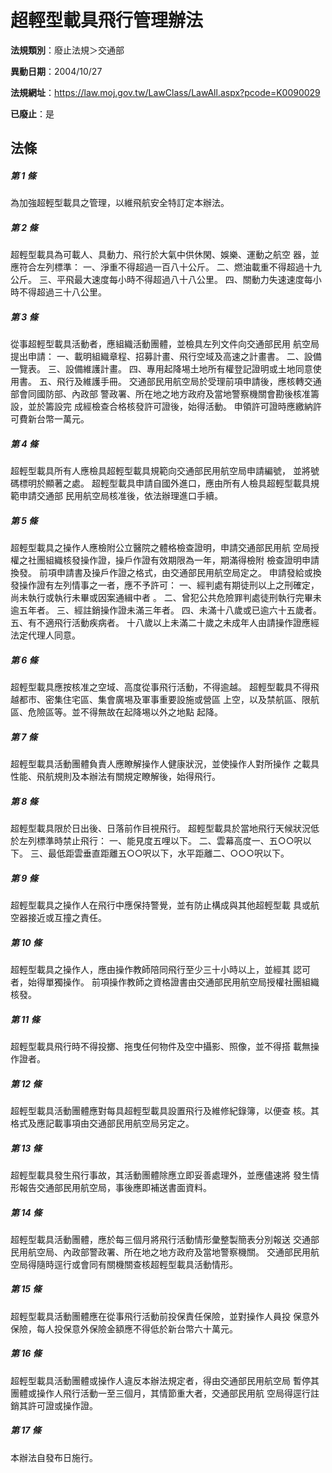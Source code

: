 # 超輕型載具飛行管理辦法

**法規類別**：廢止法規＞交通部

**異動日期**：2004/10/27  

**法規網址**：https://law.moj.gov.tw/LawClass/LawAll.aspx?pcode=K0090029

**已廢止**：是



## 法條
##### 第 1 條
為加強超輕型載具之管理，以維飛航安全特訂定本辦法。

##### 第 2 條
超輕型載具為可載人、具動力、飛行於大氣中供休閑、娛樂、運動之航空
器，並應符合左列標準：
一、淨重不得超過一百八十公斤。
二、燃油載重不得超過十九公斤。
三、平飛最大速度每小時不得超過八十八公里。
四、關動力失速速度每小時不得超過三十八公里。


##### 第 3 條
從事超輕型載具活動者，應組織活動團體，並檢具左列文件向交通部民用
航空局提出申請：
一、載明組織章程、招募計畫、飛行空域及高速之計畫書。
二、設備一覽表。
三、設備維護計畫。
四、專用起降埸土地所有權登記證明或土地同意使用書。
五、飛行及維護手冊。
交通部民用航空局於受理前項申請後，應核轉交通部會同國防部、內政部
警政署、所在地之地方政府及當地警察機關會勘後核准籌設，並於籌設完
成經檢查合格核發許可證後，始得活動。
申領許可證時應繳納許可費新台幣一萬元。


##### 第 4 條
超輕型載具所有人應檢具超輕型載具規範向交通部民用航空局申請編號，
並將號碼標明於顯著之處。
超輕型載具申請自國外進口，應由所有人檢具超輕型載具規範申請交通部
民用航空局核准後，依法辦理進口手續。

##### 第 5 條
超輕型載具之操作人應檢附公立醫院之體格檢查證明，申請交通部民用航
空局授權之社團組織核發操作證，操戶作證有效期限為一年，期滿得檢附
檢查證明申請換發。
前項申請書及操戶作證之格式，由交通部民用航空局定之。
申請發給或換發操作證有左列情事之一者，應不予許可：
一、經判處有期徒刑以上之刑確定，尚未執行或執行未畢或因案通緝中者
    。
二、曾犯公共危險罪判處徒刑執行完畢未逾五年者。
三、經註銷操作證未滿三年者。
四、未滿十八歲或已逾六十五歲者。
五、有不適飛行活動疾病者。
十八歲以上未滿二十歲之未成年人由請操作證應經法定代理人同意。


##### 第 6 條
超輕型載具應按核准之空域、高度從事飛行活動，不得逾越。
超輕型載具不得飛越都市、密集住宅區、集會廣埸及軍事重要設施或營區
上空，以及禁航區、限航區、危險區等。並不得無故在起降埸以外之地點
起降。

##### 第 7 條
超輕型載具活動團體負責人應瞭解操作人健康狀況，並使操作人對所操作
之載具性能、飛航規則及本辦法有關規定瞭解後，始得飛行。

##### 第 8 條
超輕型載具限於日出後、日落前作目視飛行。
超輕型載具於當地飛行天候狀況低於左列標準時禁止飛行：
一、能見度五哩以下。
二、雲幕高度一、五○○呎以下。
三、最低距雲垂直距離五○○呎以下，水平距離二、○○○呎以下。


##### 第 9 條
超輕型載具之操作人在飛行中應保持警覺，並有防止構成與其他超輕型載
具或航空器接近或互撞之責任。

##### 第 10 條
超輕型載具之操作人，應由操作教師陪同飛行至少三十小時以上，並經其
認可者，始得單獨操作。
前項操作教師之資格證書由交通部民用航空局授權社團組織核發。

##### 第 11 條
超輕型載具飛行時不得投擲、拖曳任何物件及空中攝影、照像，並不得搭
載無操作證者。

##### 第 12 條
超輕型載具活動團體應對每具超輕型載具設置飛行及維修紀錄簿，以便查
核。其格式及應記載事項由交通部民用航空局另定之。

##### 第 13 條
超輕型載具發生飛行事故，其活動團體除應立即妥善處理外，並應儘速將
發生情形報告交通部民用航空局，事後應即補送書面資料。

##### 第 14 條
超輕型載具活動團體，應於每三個月將飛行活動情形彙整製簡表分別報送
交通部民用航空局、內政部警政署、所在地之地方政府及當地警察機關。
交通部民用航空局得隨時逕行或會同有關機關查核超輕型載具活動情形。

##### 第 15 條
超輕型載具活動團體應在從事飛行活動前投保責任保險，並對操作人員投
保意外保險，每人投保意外保險金額應不得低於新台幣六十萬元。

##### 第 16 條
超輕型載具活動團體或操作人違反本辦法規定者，得由交通部民用航空局
暫停其團體或操作人飛行活動一至三個月，其情節重大者，交通部民用航
空局得逕行註銷其許可證或操作證。

##### 第 17 條
本辦法自發布日施行。


